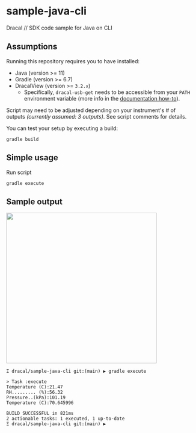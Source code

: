 # sample-java-cli
Dracal // SDK code sample for Java on CLI


## Assumptions

Running this repository requires you to have installed:
- Java (version >= 11)
- Gradle (version >= 6.7)
- DracalView (version >= `3.2.x`)
  - Specifically, `dracal-usb-get` needs to be accessible from your `PATH` environment variable (more info in the [documentation how-to](https://www.dracal.com/en/programmers_howto/#dracal-usb-get)).

Script may need to be adjusted depending on your instrument's # of outputs _(currently assumed: 3 outputs)_. See script comments for details.

You can test your setup by executing a build:
```
gradle build
```

## Simple usage

Run script
```
gradle execute
```

## Sample output
<img src="https://github.com/Dracaltech/sample-java-cli/assets/1357711/43c6c90b-98ac-46e1-b08e-bac92e6c6a32" width=400 />

```
Ξ dracal/sample-java-cli git:(main) ▶ gradle execute

> Task :execute
Temperature (C):21.47
RH......... (%):56.32
Pressure..(kPa):101.19
Temperature (C):70.645996

BUILD SUCCESSFUL in 821ms
2 actionable tasks: 1 executed, 1 up-to-date
Ξ dracal/sample-java-cli git:(main) ▶
```
